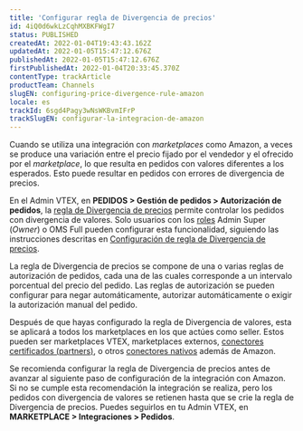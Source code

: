 ```yaml
---
title: 'Configurar regla de Divergencia de precios'
id: 4iQ0d6wkLzCqhMXBKFWgI7
status: PUBLISHED
createdAt: 2022-01-04T19:43:43.162Z
updatedAt: 2022-01-05T15:47:12.676Z
publishedAt: 2022-01-05T15:47:12.676Z
firstPublishedAt: 2022-01-04T20:33:45.370Z
contentType: trackArticle
productTeam: Channels
slugEN: configuring-price-divergence-rule-amazon
locale: es
trackId: 6sgd4Pagy3wNsWKBvmIFrP
trackSlugEN: configurar-la-integracion-de-amazon
---
```


Cuando se utiliza una integración con _marketplaces_ como Amazon, a veces se produce una variación entre el precio fijado por el vendedor y el ofrecido por el _marketplace_, lo que resulta en pedidos con valores diferentes a los esperados. Esto puede resultar en pedidos con errores de divergencia de precios.

En el Admin VTEX, en **PEDIDOS > Gestión de pedidos > Autorización de pedidos**, la [regla de Divergencia de precios](https://help.vtex.com/es/tutorial/regra-de-divergencia-de-valores--6RlFLhD1rIRRshl83KnCjW) permite controlar los pedidos con divergencia de valores. Solo usuarios con los [roles](https://help.vtex.com/es/tutorial/perfis-de-acesso--7HKK5Uau2H6wxE1rH5oRbc) Admin Super (_Owner_) o OMS Full pueden configurar esta funcionalidad, siguiendo las instrucciones descritas en [Configuración de regla de Divergencia de precios](https://help.vtex.com/es/tutorial/configuracao-da-regra-de-divergencia-de-valores--awAKP0sS5J8jgLs2g7pPe).

La regla de Divergencia de precios se compone de una o varias reglas de autorización de pedidos, cada una de las cuales corresponde a un intervalo porcentual del precio del pedido. Las reglas de autorización se pueden configurar para negar automáticamente, autorizar automáticamente o exigir la autorización manual del pedido.

<div class="alert alert-warning">
Después de que hayas configurado la regla de Divergencia de valores, esta se aplicará a todos los marketplaces en los que actúes como seller. Estos pueden ser marketplaces VTEX, marketplaces externos, <a href= "https://help.vtex.com/es/tutorial/estrategias-de-marketplace-na-vtex--tutorials_402#integrado-con-un-conector-certificado-partner">conectores certificados (partners)</a>, o otros <a href= "https://help.vtex.com/es/tutorial/estrategias-de-marketplace-na-vtex--tutorials_402#integrado-con-un-conector-nativo-vtex">conectores nativos</a> además de Amazon.
</div> 

Se recomienda configurar la regla de Divergencia de precios antes de avanzar al siguiente paso de configuración de la integración con Amazon. Si no se cumple esta recomendación la integración se realiza, pero los pedidos con divergencia de valores se retienen hasta que se crie la regla de Divergencia de precios. Puedes seguirlos en tu Admin VTEX, en **MARKETPLACE > Integraciones > Pedidos**.
